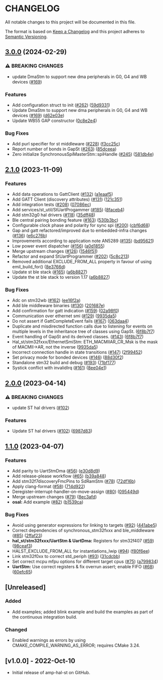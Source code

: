 # CHANGELOG

All notable changes to this project will be documented in this file.

The format is based on [Keep a Changelog](https://keepachangelog.com/) and this project adheres to [Semantic Versioning](https://semver.org/).

## [3.0.0](https://github.com/philips-software/amp-hal-st/compare/v2.1.0...v3.0.0) (2024-02-29)


### ⚠ BREAKING CHANGES

* update DmaStm to support new dma peripherals in G0, G4 and WB devices ([#169](https://github.com/philips-software/amp-hal-st/issues/169))

### Features

* Add configuration struct to init ([#262](https://github.com/philips-software/amp-hal-st/issues/262)) ([59d9331](https://github.com/philips-software/amp-hal-st/commit/59d9331329ec7260a18ad24b942e1a3874198f3f))
* Update DmaStm to support new dma peripherals in G0, G4 and WB devices ([#169](https://github.com/philips-software/amp-hal-st/issues/169)) ([d62e03e](https://github.com/philips-software/amp-hal-st/commit/d62e03e2e4eeef6c26dbf6e0f5620617642f443a))
* Update WB55 GAP constructor ([0c8e2e4](https://github.com/philips-software/amp-hal-st/commit/0c8e2e4a89b9cfd34c85f6e4e5ae456bff707c0b))


### Bug Fixes

* Add purl specifier for st middleware ([#228](https://github.com/philips-software/amp-hal-st/issues/228)) ([f3cc25c](https://github.com/philips-software/amp-hal-st/commit/f3cc25cffa1763b6ddff5c384ca15be9ed1cea87))
* Report number of bonds in GapSt ([#263](https://github.com/philips-software/amp-hal-st/issues/263)) ([85dceea](https://github.com/philips-software/amp-hal-st/commit/85dceeabe45f3e3dad178c2a81048874e46e2ce7))
* Zero initialize SynchronousSpiMasterStm::spiHandle ([#245](https://github.com/philips-software/amp-hal-st/issues/245)) ([581db4e](https://github.com/philips-software/amp-hal-st/commit/581db4e7545d343c7fc52eb6913941c737e73a48))

## [2.1.0](https://github.com/philips-software/amp-hal-st/compare/v2.0.0...v2.1.0) (2023-11-09)


### Features

* Add data operations to GattClient ([#132](https://github.com/philips-software/amp-hal-st/issues/132)) ([a1eaaf5](https://github.com/philips-software/amp-hal-st/commit/a1eaaf53fe8cc032da7aec5a3937f5643c9f6590))
* Add GATT Client (discovery attributes) ([#131](https://github.com/philips-software/amp-hal-st/issues/131)) ([121c351](https://github.com/philips-software/amp-hal-st/commit/121c35153e4e131fdab3cce5dd89723defe566e1))
* Add integration tests ([#208](https://github.com/philips-software/amp-hal-st/issues/208)) ([07086ec](https://github.com/philips-software/amp-hal-st/commit/07086eca82d487f4e434f5f086e442e127e0dde2))
* Add services/st_util/StUartProgammer ([#185](https://github.com/philips-software/amp-hal-st/issues/185)) ([8faceb4](https://github.com/philips-software/amp-hal-st/commit/8faceb49c1efbda055661a143ff10d830ccd0c11))
* Add stm32g0 hal drivers ([#118](https://github.com/philips-software/amp-hal-st/issues/118)) ([35dff48](https://github.com/philips-software/amp-hal-st/commit/35dff48cb238a4b0250f90895945205a0446446c))
* Ble central pairing bonding feature ([#163](https://github.com/philips-software/amp-hal-st/issues/163)) ([530b3bc](https://github.com/philips-software/amp-hal-st/commit/530b3bca48b3710dc2ffe4956e451a78968bf330))
* Configurable clock phase and polarity for sync spi ([#200](https://github.com/philips-software/amp-hal-st/issues/200)) ([cbf6d68](https://github.com/philips-software/amp-hal-st/commit/cbf6d688a5d1e2ca05444f8bc86d7cd5215a005b))
* Gap and gatt refactored/improved due to embedded-infra changes ([#136](https://github.com/philips-software/amp-hal-st/issues/136)) ([e6c276b](https://github.com/philips-software/amp-hal-st/commit/e6c276b80075bf53d46ade0da89834712fd28e5d))
* Improvements according to application note AN5289 ([#135](https://github.com/philips-software/amp-hal-st/issues/135)) ([bd95621](https://github.com/philips-software/amp-hal-st/commit/bd956214e617777edc51c248fbde589fa622c099))
* Low power event dispatcher ([#156](https://github.com/philips-software/amp-hal-st/issues/156)) ([a0d1855](https://github.com/philips-software/amp-hal-st/commit/a0d18558fa99fc55f9386d9331856ab4eda730cc))
* Merge upstream changes ([#126](https://github.com/philips-software/amp-hal-st/issues/126)) ([1546f51](https://github.com/philips-software/amp-hal-st/commit/1546f51e706884270073884bd53ec1fb197afe0a))
* Refactor and expand StUartProgrammer ([#202](https://github.com/philips-software/amp-hal-st/issues/202)) ([5c8c213](https://github.com/philips-software/amp-hal-st/commit/5c8c213eb05d506d77d0d86ca862c7974a62fa3f))
* Removed additional EXCLUDE_FROM_ALL property in favour of using emil_build_for() ([8e3766d](https://github.com/philips-software/amp-hal-st/commit/8e3766d8829d0a53ef28d150e0f71bfd8236deb5))
* Update st ble stack ([#165](https://github.com/philips-software/amp-hal-st/issues/165)) ([a6b8827](https://github.com/philips-software/amp-hal-st/commit/a6b8827ad55416a59817b8627785c98626d7aa37))
* Update the st ble stack to version 1.17 ([a6b8827](https://github.com/philips-software/amp-hal-st/commit/a6b8827ad55416a59817b8627785c98626d7aa37))


### Bug Fixes

* Adc on stm32wb ([#162](https://github.com/philips-software/amp-hal-st/issues/162)) ([ee16f2a](https://github.com/philips-software/amp-hal-st/commit/ee16f2a8bb31fedb475b92ab6529bf8b0132a40e))
* Add ble middleware binaries ([#130](https://github.com/philips-software/amp-hal-st/issues/130)) ([201687e](https://github.com/philips-software/amp-hal-st/commit/201687ebdac32493630b76115ed068fd2261e863))
* Add confirmation for gatt indication ([#159](https://github.com/philips-software/amp-hal-st/issues/159)) ([02a98f0](https://github.com/philips-software/amp-hal-st/commit/02a98f071ab9ad8a2663737e8703fa63e02f95c2))
* Communication over ethernet smi ([#129](https://github.com/philips-software/amp-hal-st/issues/129)) ([9935da5](https://github.com/philips-software/amp-hal-st/commit/9935da5cd5ad88318c0bf0ce8825669bd645892d))
* Do not assert if GattCompleteEvent fails ([#167](https://github.com/philips-software/amp-hal-st/issues/167)) ([063daa4](https://github.com/philips-software/amp-hal-st/commit/063daa465045744438e0087dcc384fdaf035fa05))
* Duplicate and misdirected function calls due to listening for events on multiple levels in the inheritance tree of classes using GapSt. ([6f8b7f7](https://github.com/philips-software/amp-hal-st/commit/6f8b7f7f7b2144c79e996fde904aee319b385210))
* Event handling of GapSt and its derived classes. ([#143](https://github.com/philips-software/amp-hal-st/issues/143)) ([6f8b7f7](https://github.com/philips-software/amp-hal-st/commit/6f8b7f7f7b2144c79e996fde904aee319b385210))
* Hal_st/stm32fxxx/EthernetSmiStm: ETH_MACMIIAR_CR_Msk is the mask of MACMII-&gt;AR, not the inverse ([9935da5](https://github.com/philips-software/amp-hal-st/commit/9935da5cd5ad88318c0bf0ce8825669bd645892d))
* Incorrect connection handle in state transitions ([#147](https://github.com/philips-software/amp-hal-st/issues/147)) ([2f99452](https://github.com/philips-software/amp-hal-st/commit/2f994526d59aff59fa80896122762b3a47c347e5))
* Set privacy mode for bonded devices ([#146](https://github.com/philips-software/amp-hal-st/issues/146)) ([88d30f2](https://github.com/philips-software/amp-hal-st/commit/88d30f288cf6c6cb47c10aec0003cabdc0f9d7e8))
* Standalone stm32 build and debug ([#193](https://github.com/philips-software/amp-hal-st/issues/193)) ([71bf177](https://github.com/philips-software/amp-hal-st/commit/71bf177b5f992f4bb9793470cd70136fb60cebcd))
* Systick conflict with invalidIrq ([#161](https://github.com/philips-software/amp-hal-st/issues/161)) ([8ee04e1](https://github.com/philips-software/amp-hal-st/commit/8ee04e17e1c159c2d7e1e5057194dd0603e929ca))

## [2.0.0](https://github.com/philips-software/amp-hal-st/compare/v1.1.0...v2.0.0) (2023-04-14)


### ⚠ BREAKING CHANGES

* update ST hal drivers ([#102](https://github.com/philips-software/amp-hal-st/issues/102))

### Features

* Update ST hal drivers ([#102](https://github.com/philips-software/amp-hal-st/issues/102)) ([6987d83](https://github.com/philips-software/amp-hal-st/commit/6987d83f4e9a78a5fc91b0e93d6788645cb6a49f))

## [1.1.0](https://github.com/philips-software/amp-hal-st/compare/v1.0.0...v1.1.0) (2023-04-07)


### Features

* Add parity to UartStmDma ([#56](https://github.com/philips-software/amp-hal-st/issues/56)) ([e30d8d9](https://github.com/philips-software/amp-hal-st/commit/e30d8d9749641edc20c822f283ced3a59b071fb7))
* Add release-please workflow ([#65](https://github.com/philips-software/amp-hal-st/issues/65)) ([b39a848](https://github.com/philips-software/amp-hal-st/commit/b39a84822132e00b6d50dd059e16fa4f77e9394b))
* Add stm32f7discoveryFmcPins to SdRamStm ([#78](https://github.com/philips-software/amp-hal-st/issues/78)) ([72df16b](https://github.com/philips-software/amp-hal-st/commit/72df16b5f9142af8e16073af0a9857f95965dfb2))
* Apply clang-format ([#58](https://github.com/philips-software/amp-hal-st/issues/58)) ([714d922](https://github.com/philips-software/amp-hal-st/commit/714d922464168bf334b7616f620a02b93241e540))
* Deregister-interrupt-handler-on-move-assign ([#80](https://github.com/philips-software/amp-hal-st/issues/80)) ([095449d](https://github.com/philips-software/amp-hal-st/commit/095449da9208e5ea8118f3d506a2943284f9786c))
* Merge upstream changes ([#79](https://github.com/philips-software/amp-hal-st/issues/79)) ([8ec3afd](https://github.com/philips-software/amp-hal-st/commit/8ec3afd8bfbdd640d2d0db4875a6e66ab98e0eba))
* **osal:** Add example ([#82](https://github.com/philips-software/amp-hal-st/issues/82)) ([b1539ca](https://github.com/philips-software/amp-hal-st/commit/b1539cafb23ab99fe65f0fb403adbbad5f2debbe))


### Bug Fixes

* Avoid using generator expressions for linking to targets ([#92](https://github.com/philips-software/amp-hal-st/issues/92)) ([441abe5](https://github.com/philips-software/amp-hal-st/commit/441abe5c58c0891f55f744a358b89a823e195b4b))
* Correct dependencies of synchronous_stm32fxxx and ble_middleware ([#85](https://github.com/philips-software/amp-hal-st/issues/85)) ([2ffaf23](https://github.com/philips-software/amp-hal-st/commit/2ffaf237fb9b1cb5db01802687b100065ed72af8))
* **hal_st/stm32fxxx/UartStm & UartDma:** Registers for stm32f407 ([#59](https://github.com/philips-software/amp-hal-st/issues/59)) ([98ceaf3](https://github.com/philips-software/amp-hal-st/commit/98ceaf33b855cd1021dee622b4e15e4c97693845))
* HALST_EXCLUDE_FROM_ALL for instantiations_lwip ([#94](https://github.com/philips-software/amp-hal-st/issues/94)) ([f80f6ee](https://github.com/philips-software/amp-hal-st/commit/f80f6ee1d840534610f357777275030220bdd3bf))
* Link stm32f0xx to correct std_periph ([#93](https://github.com/philips-software/amp-hal-st/issues/93)) ([31cdcbb](https://github.com/philips-software/amp-hal-st/commit/31cdcbb16a0132daba2647762128cb8f5df8de16))
* Set correct mcpu mfpu options for different target cpus ([#75](https://github.com/philips-software/amp-hal-st/issues/75)) ([a799834](https://github.com/philips-software/amp-hal-st/commit/a799834fb8a167053297ba7a71e3f7beb5c048c1))
* **UartStm:** Use correct registers & fix overrun assert; enable FIFO ([#68](https://github.com/philips-software/amp-hal-st/issues/68)) ([60efc65](https://github.com/philips-software/amp-hal-st/commit/60efc6527afd5bd25b005bc5735ad4b399c9c21c))

## [Unreleased]

### Added
- Add examples; added blink example and build the examples as part of the continuous integration build.

### Changed
- Enabled warnings as errors by using CMAKE_COMPILE_WARNING_AS_ERROR; requires CMake 3.24.

## [v1.0.0] - 2022-Oct-10

- Initial release of amp-hal-st on GitHub.
